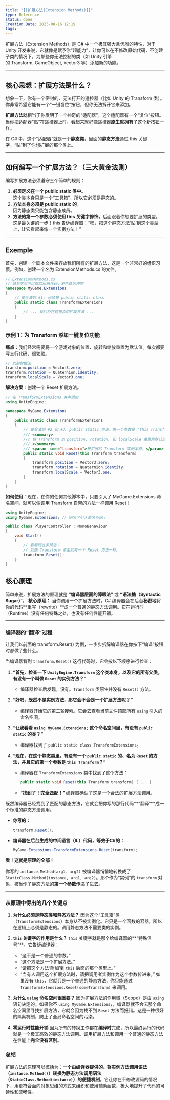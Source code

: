 ```yaml
---
title: "[[扩展方法(Extension Methods)]]"
type: Reference
status: done
Creation Date: 2025-08-16 12:19
tags: 
---
```

扩展方法（Extension Methods）是 C# 中一个极其强大且优雅的特性，对于 Unity 开发来说，它就像是赋予你“超能力”，让你可以在不修改原始代码、不创建子类的情况下，为那些你无法控制的类（如 Unity 引擎的 Transform, GameObject, Vector3 等）添加新的功能。

---
## 核心思想：扩展方法是什么？

想象一下，你有一个密封的、无法打开的遥控器（比如 Unity 的 Transform 类）。你非常希望它能有一个“一键复位”按钮，但你无法拆开它来添加。

**扩展方法**就相当于你发明了一个神奇的“适配器”，这个适配器有一个“复位”按钮。当你把适配器“贴”在遥控器上时，看起来就好像遥控器**原生就拥有**了这个新按钮一样。

在 C# 中，这个“适配器”就是一个**静态类**，里面的**静态方法**通过 this 关键字，“贴”到了你想扩展的那个类上。

---

## 如何编写一个扩展方法？（三大黄金法则）

编写扩展方法必须遵守三个简单的规则：
1. **必须定义在一个 public static 类中**。  
    这个类本身只是一个“工具箱”，所以它必须是静态的。
2. **方法本身必须是 public static 的**。  
    因为静态类只能包含静态成员。
3. **方法的第一个参数必须使用 this 关键字修饰**，后面跟着你想要扩展的类型。  
    这是最关键的一步！this 告诉编译器：“嘿，把这个静态方法‘贴’到这个类型上，让它看起来像一个实例方法！”

---
## Exemple
首先，创建一个脚本文件来存放我们所有的扩展方法，这是一个非常好的组织习惯。例如，创建一个名为 ExtensionMethods.cs 的文件。
```csharp
// ExtensionMethods.cs
// 命名空间可以帮助组织代码，避免命名冲突
namespace MyGame.Extensions
{
    // 黄金法则 #1: 必须是 public static class
    public static class TransformExtensions
    {
        // ... 我们将在这里添加扩展方法 ...
    }
}
```
### 示例 1：为 Transform 添加一键复位功能
**痛点**：我们经常需要将一个游戏对象的位置、旋转和缩放重置为默认值。每次都要写三行代码，很繁琐。
```csharp
// 以前的做法
transform.position = Vector3.zero;
transform.rotation = Quaternion.identity;
transform.localScale = Vector3.one;
```
**解决方案**：创建一个 Reset 扩展方法。
```csharp
// 在 TransformExtensions 类中添加
using UnityEngine;

namespace MyGame.Extensions
{
    public static class TransformExtensions
    {
        // 黄金法则 #2 和 #3: public static 方法，第一个参数是 "this Transform"
        /// <summary>
        /// 将 Transform 的 position, rotation, 和 localScale 重置为默认值。
        /// </summary>
        /// <param name="transform">被扩展的 Transform 实例本身。</param>
        public static void Reset(this Transform transform)
        {
            transform.position = Vector3.zero;
            transform.rotation = Quaternion.identity;
            transform.localScale = Vector3.one;
        }
    }
}
```
**如何使用**：现在，在你的任何其他脚本中，只要引入了 MyGame.Extensions 命名空间，就可以像调用 Transform 自带的方法一样调用 Reset！
```csharp
using UnityEngine;
using MyGame.Extensions; // 别忘了引入命名空间！

public class PlayerController : MonoBehaviour
{
    void Start()
    {
        // 看看现在多简洁！
        // 就像 Transform 原生就有一个 Reset 方法一样。
        transform.Reset(); 
    }
}
```

## 核心原理
简单来说，扩展方法的原理就是 **“编译器层面的障眼法”** 或 **“语法糖（Syntactic Sugar）”**。
**核心原理：** 当你调用一个扩展方法时，C# 编译器会在后台**秘密地**将你的代码**重写（rewrite）**成一个普通的静态方法调用。它在运行时（Runtime）没有任何特殊之处，也没有任何性能开销。

---

### 编译器的“翻译”过程

让我们以前面的 transform.Reset() 为例，一步步拆解编译器在你按下“编译”按钮时都做了些什么。

当编译器看到 `transform.Reset()` 这行代码时，它会按以下顺序进行检查：

1.  **“首先，检查一下 `UnityEngine.Transform` 这个类本身，以及它的所有父类，有没有一个叫做 `Reset` 的实例方法？”**
    *   编译器检查后发现，没有。`Transform` 类原生并没有 `Reset()` 方法。

2.  **“好吧，既然不是实例方法，那它会不会是一个扩展方法呢？”**
    *   编译器开始它的第二轮搜索。它会去查看当前文件顶部所有 `using` 引入的命名空间。

3.  **“让我看看 `using MyGame.Extensions;` 这个命名空间里，有没有 `public static` 的类？”**
    *   编译器找到了 `public static class TransformExtensions`。

4.  **“现在，在这个静态类里，有没有一个 `public static` 的、名为 `Reset` 的方法，并且它的第一个参数是 `this Transform`？”**
    *   编译器在 `TransformExtensions` 类中找到了这个方法：
        ```csharp
        public static void Reset(this Transform transform) { ... } 
        ```
    *   **“找到了！完全匹配！”** 编译器确认了这是一个合法的扩展方法调用。

既然编译器已经找到了匹配的静态方法，它就会把你写的那行代码**“翻译”**成一个标准的静态方法调用。

*   **你写的：**
    ```csharp
    transform.Reset();
    ```

*   **编译器在后台生成的中间语言（IL）代码，等效于C#的：**
    ```csharp
    MyGame.Extensions.TransformExtensions.Reset(transform);
    ```

**看！这就是原理的全部！**

你写的 `instance.Method(arg1, arg2)` 被编译器悄悄地转换成了 `StaticClass.Method(instance, arg1, arg2)`。那个作为“实例”的 `transform` 对象，被当作了静态方法的**第一个参数**传递了进去。

---

### 从原理中得出的几个关键点

1.  **为什么必须是静态类和静态方法？**
    因为这个“工具箱”类（`TransformExtensions`）本身从不被实例化。它只是一个函数的容器，所以在逻辑上必须是静态的。调用静态方法不需要类的实例。

2.  **`this` 关键字的作用是什么？**
    `this` 关键字就是那个给编译器的**“特殊信号”**。它告诉编译器：
    *   “这不是一个普通的参数。”
    *   “这个方法是一个扩展方法。”
    *   “请把这个方法‘附加’到 `this` 后面的那个类型上。”
    *   “当有人调用这个扩展方法时，请把调用者实例作为这个参数传进来。”
    如果没有 `this`，它就只是一个普通的静态方法，你只能通过 `TransformExtensions.Reset(someTransform)` 来调用。

3.  **为什么 `using` 命名空间很重要？**
    因为扩展方法的作用域（Scope）是由 `using` 语句决定的。如果你不 `using MyGame.Extensions;`，编译器就不会去那个命名空间里寻找扩展方法，它就会因为找不到 `Reset` 方法而报错。这是一种很好的隔离机制，防止了全局命名空间的污染。

4.  **零运行时性能开销**
    因为所有的转换工作都在**编译时**完成，所以最终运行的代码就是一个极其高效的静态方法调用。调用扩展方法和调用一个普通的静态方法在性能上**完全没有区别**。

### 总结

扩展方法的原理可以概括为：**一个由编译器提供的、将实例方法调用语法（`instance.Method()`）转换为静态方法调用语法（`StaticClass.Method(instance)`）的便捷机制**。它让你在不修改源码的情况下，用更符合面向对象思维的方式来组织和使用辅助函数，极大地提升了代码的可读性和流畅性。
